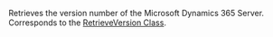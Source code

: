 Retrieves the version number of the Microsoft Dynamics 365 Server. 
Corresponds to the [RetrieveVersion Class](https://msdn.microsoft.com/library/microsoft.crm.sdk.messages.retrieveversionrequest.aspx).
